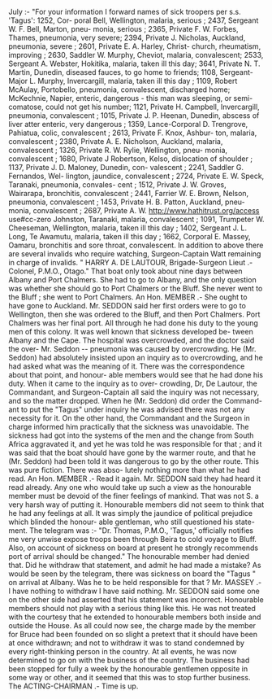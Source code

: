July :- "For your information I forward names of sick troopers per s.s. 'Tagus': 1252, Cor- poral Bell, Wellington, malaria, serious ; 2437, Sergeant W. F. Bell, Marton, pneu- monia, serious ; 2365, Private F. W. Forbes, Thames, pneumonia, very severe; 2394, Private J. Nicholas, Auckland, pneumonia, severe ; 2601, Private E. A. Harley, Christ- church, rheumatism, improving ; 2630, Saddler W. Murphy, Cheviot, malaria, convalescent; 2533, Sergeant A. Webster, Hokitika, malaria, taken ill this day; 3641, Private N. T. Martin, Dunedin, diseased fauces, to go home to friends; 1108, Sergeant-Major L. Murphy, Invercargill, malaria, taken ill this day ; 1109, Robert McAulay, Portobello, pneumonia, convalescent, discharged home; McKechnie, Napier, enteric, dangerous - this man was sleeping, or semi-comatose, could not get his number; 1121, Private H. Campbell, Invercargill, pneumonia, convalescent ; 1015, Private J. P. Heenan, Dunedin, abscess of liver atter enteric, very dangerous ; 1359, Lance-Corporal D. Trengrove, Pahiatua, colic, convalescent ; 2613, Private F. Knox, Ashbur- ton, malaria, convalescent ; 2380, Private A. E. Nicholson, Auckland, malaria, convalescent ; 1326, Private R. W. Rylie, Wellington, pneu- monia, convalescent ; 1680, Private J Robertson, Kelso, dislocation of shoulder ; 1137, Private J. D. Maloney, Dunedin, con- valescent ; 2241, Saddler G. Fernandos, Wel- lington, jaundice, convalescent ; 2724, Private E. W. Speck, Taranaki, pneumonia, convales- cent ; 1512, Private J. W. Groves, Wairarapa, bronchitis, convalescent ; 2441, Farrier W. E. Brown, Nelson, pneumonia, convalescent ; 1453, Private H. B. Patton, Auckland, pneu- monia, convalescent ; 2687, Private A. W. http://www.hathitrust.org/access use#cc-zero Johnston, Taranaki, malaria, convalescent ; 1091, Trumpeter W. Cheeseman, Wellington, malaria, taken ill this day ; 1402, Sergeant J. L. Long, Te Awamutu, malaria, taken ill this day ; 1662, Corporal E. Massey, Oamaru, bronchitis and sore throat, convalescent. In addition to above there are several invalids who require watching, Surgeon-Captain Watt remaining in charge of invalids. " HARRY A. DE LAUTOUR, Brigade-Surgeon Lieut .- Colonel, P.M.O., Otago." That boat only took about nine days between Albany and Port Chalmers. She had to go to Albany, and the only question was whether she should go to Port Chalmers or the Bluff. She never went to the Bluff ; she went to Port Chalmers. An Hon. MEMBER .- She ought to have gone to Auckland. Mr. SEDDON said her first orders were to go to Wellington, then she was ordered to the Bluff, and then Port Chalmers. Port Chalmers was her final port. All through he had done his duty to the young men of this colony. It was well known that sickness developed be- tween Albany and the Cape. The hospital was overcrowded, and the doctor said the over- Mr. Seddon \-- pneumonia was caused by overcrowding. He (Mr. Seddon) had absolutely insisted upon an inquiry as to overcrowding, and he had asked what was the meaning of it. There was the correspondence about that point, and honour- able members would see that he had done his duty. When it came to the inquiry as to over- crowding, Dr, De Lautour, the Commandant, and Surgeon-Captain all said the inquiry was not necessary, and so the matter dropped. When he (Mr. Seddon) did order the Command- ant to put the "Tagus" under inquiry he was advised there was not any necessity for it. On the other hand, the Commandant and the Surgeon in charge informed him practically that the sickness was unavoidable. The sickness had got into the systems of the men and the change from South Africa aggravated it, and yet he was told he was responsible for that ; and it was said that the boat should have gone by the warmer route, and that he (Mr. Seddon) had been told it was dangerous to go by the other route. This was pure fiction. There was abso- lutely nothing more than what he had read. An Hon. MEMBER .- Read it again. Mr. SEDDON said they had heard it read already. Any one who would take up such a view as the honourable member must be devoid of the finer feelings of mankind. That was not S. a very harsh way of putting it. Honourable members did not seem to think that he had any feelings at all. It was simply the jaundice of political prejudice which blinded the honour- able gentleman, who still questioned his state- ment. The telegram was :- "Dr. Thomas, P.M.O., 'Tagus,' officially notifies me very unwise expose troops been through Beira to cold voyage to Bluff. Also, on account of sickness on board at present he strongly recommends port of arrival should be changed." The honourable member had denied that. Did he withdraw that statement, and admit he had made a mistake? As would be seen by the telegram, there was sickness on board the "Tagus " on arrival at Albany. Was he to be held responsible for that ? Mr. MASSEY .- I have nothing to withdraw I have said nothing. Mr. SEDDON said some one on the other side had asserted that his statement was incorrect. Honourable members should not play with a serious thing like this. He was not treated with the courtesy that he extended to honourable members both inside and outside the House. As all could now see, the charge made by the member for Bruce had been founded on so slight a pretext that it should have been at once withdrawn; and not to withdraw it was to stand condemned by every right-thinking person in the country. At all events, he was now determined to go on with the business of the country. The business had been stopped for fully a week by the honourable gentlemen opposite in some way or other, and it seemed that this was to stop further business. The ACTING-CHAIRMAN .- Time is up. 